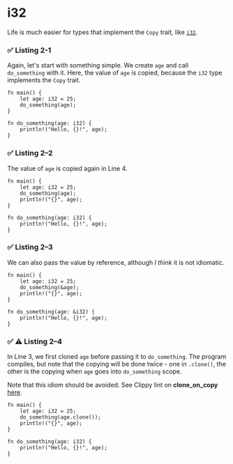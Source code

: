 # i32

Life is much easier for types that implement the `Copy` trait, like [`i32`](https://doc.rust-lang.org/std/primitive.i32.html#).

### ✅ Listing 2-1

Again, let's start with something simple. We create `age` and call `do_something` with it. Here, the value of `age` is copied, because the `i32` type implements the `Copy` trait.

```rust,editable
fn main() {
    let age: i32 = 25;
    do_something(age);
}

fn do_something(age: i32) {
    println!("Hello, {}!", age);
}
```

### ✅ Listing 2–2

The value of `age` is copied again in Line 4.

```rust,editable
fn main() {
    let age: i32 = 25;
    do_something(age);
    println!("{}", age);
}

fn do_something(age: i32) {
    println!("Hello, {}!", age);
}
```

### ✅ Listing 2–3

We can also pass the value by reference, although *I think* it is not idiomatic.

```rust,editable
fn main() {
    let age: i32 = 25;
    do_something(&age);
    println!("{}", age);
}

fn do_something(age: &i32) {
    println!("Hello, {}!", age);
}
```

### ✅ ⚠️ Listing 2–4

In Line 3, we first cloned `age` before passing it to `do_something`. The program compiles, but note that the copying will be done twice - one in `.clone()`, the other is the copying when `age` goes into `do_something` scope.

Note that this idiom should be avoided. See Clippy lint on **clone_on_copy** [here](https://rust-lang.github.io/rust-clippy/master/index.html#clone_on_copy).

```rust,editable
fn main() {
    let age: i32 = 25;
    do_something(age.clone());
    println!("{}", age);
}

fn do_something(age: i32) {
    println!("Hello, {}!", age);
}
```
